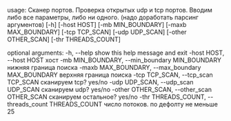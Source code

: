 usage: Сканер портов. Проверка открытых udp и tcp портов. Вводим либо все параметры, либо ни одного. (надо доработать парсинг аргументов)
       [-h] [-host HOST] [-mb MIN_BOUNDARY] [-maxb MAX_BOUNDARY]
       [-tcp TCP_SCAN] [-udp UDP_SCAN] [-other OTHER_SCAN]
       [-thr THREADS_COUNT]

optional arguments:
  -h, --help            show this help message and exit
  -host HOST, --host HOST
                        хост
  -mb MIN_BOUNDARY, --min_boundary MIN_BOUNDARY
                        нижняя граница поиска
  -maxb MAX_BOUNDARY, --max_boundary MAX_BOUNDARY
                        верхняя граница поиска
  -tcp TCP_SCAN, --tcp_scan TCP_SCAN
                        сканируем tcp? yes/no
  -udp UDP_SCAN, --udp_scan UDP_SCAN
                        сканируем udp? yes/no
  -other OTHER_SCAN, --other_scan OTHER_SCAN
                        сканируем остальное? yes/no
  -thr THREADS_COUNT, --threads_count THREADS_COUNT
                        число потоков. по дефолту не меньше 25
